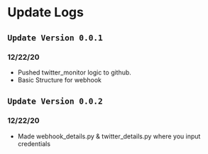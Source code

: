 # ****Update Logs****

## ```Update Version 0.0.1```
### 12/22/20
- Pushed twitter_monitor logic to github. 
- Basic Structure for webhook

## ```Update Version 0.0.2```
### 12/22/20
- Made webhook_details.py & twitter_details.py where you input credentials 
